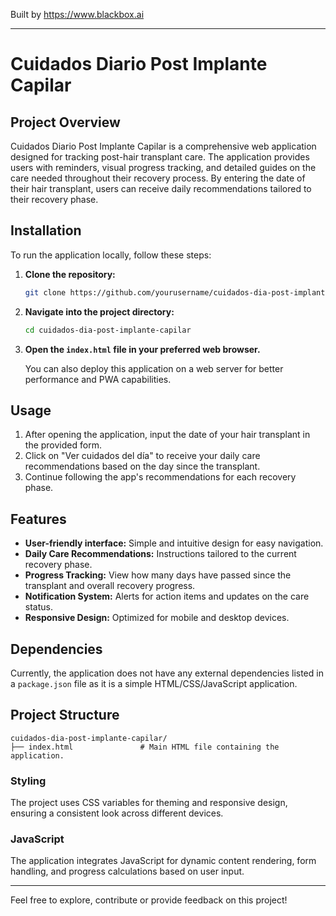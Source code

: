
Built by https://www.blackbox.ai

---

# Cuidados Diario Post Implante Capilar

## Project Overview
Cuidados Diario Post Implante Capilar is a comprehensive web application designed for tracking post-hair transplant care. The application provides users with reminders, visual progress tracking, and detailed guides on the care needed throughout their recovery process. By entering the date of their hair transplant, users can receive daily recommendations tailored to their recovery phase.

## Installation
To run the application locally, follow these steps:

1. **Clone the repository:**
   ```bash
   git clone https://github.com/yourusername/cuidados-dia-post-implante-capilar.git
   ```

2. **Navigate into the project directory:**
   ```bash
   cd cuidados-dia-post-implante-capilar
   ```

3. **Open the `index.html` file in your preferred web browser.**

   You can also deploy this application on a web server for better performance and PWA capabilities.

## Usage
1. After opening the application, input the date of your hair transplant in the provided form.
2. Click on "Ver cuidados del día" to receive your daily care recommendations based on the day since the transplant.
3. Continue following the app's recommendations for each recovery phase.

## Features
- **User-friendly interface:** Simple and intuitive design for easy navigation.
- **Daily Care Recommendations:** Instructions tailored to the current recovery phase.
- **Progress Tracking:** View how many days have passed since the transplant and overall recovery progress.
- **Notification System:** Alerts for action items and updates on the care status.
- **Responsive Design:** Optimized for mobile and desktop devices.

## Dependencies
Currently, the application does not have any external dependencies listed in a `package.json` file as it is a simple HTML/CSS/JavaScript application.

## Project Structure
```
cuidados-dia-post-implante-capilar/
├── index.html               # Main HTML file containing the application.
```

### Styling
The project uses CSS variables for theming and responsive design, ensuring a consistent look across different devices.

### JavaScript
The application integrates JavaScript for dynamic content rendering, form handling, and progress calculations based on user input.

---

Feel free to explore, contribute or provide feedback on this project!